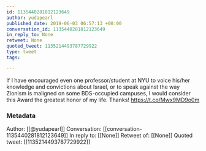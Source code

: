 ```yaml
---
id: 1135440281812123649
author: yudapearl
published_date: 2019-06-03 06:57:13 +00:00
conversation_id: 1135440281812123649
in_reply_to: None
retweet: None
quoted_tweet: 1135214493787729922
type: tweet
tags:

---
```


If I have encouraged even one professor/student at NYU to voice his/her knowledge and convictions about Israel, or to speak against the way Zionism is maligned on some BDS-occupied campuses, I would consider this Award the greatest honor of my life. Thanks! https://t.co/Mwx9MD9o0m

### Metadata

Author: [[@yudapearl]]
Conversation: [[conversation-1135440281812123649]]
In reply to: [[None]]
Retweet of: [[None]]
Quoted tweet: [[1135214493787729922]]
